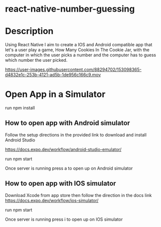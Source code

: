 # react-native-number-guessing

# Description

Using React Native I aim to create a IOS and Android compatible app that let's a user play a game, How Many Cookies In The Cookie Jar, with the computer in which the user picks a number and the computer has to guess which number the user picked. 

https://user-images.githubusercontent.com/88294702/153098365-d4832e1c-253b-4121-ad5b-1de956c166c9.mov


# Open App in a Simulator

run npm install

## How to open app with Android simulator 

 Follow the setup directions in the provided link to download and install Android Studio

https://docs.expo.dev/workflow/android-studio-emulator/

run npm start

Once server is running press a to open up on Android simulator

## How to open app with IOS simulator 

Download Xcode from app store then follow the direction in the docs link
https://docs.expo.dev/workflow/ios-simulator/

run npm start

Once server is running press i to open up on IOS simulator





